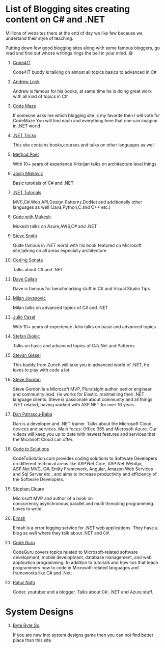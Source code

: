 # List of Blogging sites creating content on C# and .NET


Millions of websites there at the end of day we like few because we undertand their style of teaching. 

Putting down few good blogging sites along with some famous bloggers, go read and find out whose writings rings the bell in your mind.  :smile:
 

1. [Code4IT](https://www.code4it.dev/)

	Code4IT buddy is talking on almost all topics basics to advanced in C#

2. [Andrew Lock](https://andrewlock.net/)

	Andrew is famous for his books, at same time he is doing great work with all kind of topics in C#

3. [Code Maze](https://code-maze.com/)

	If someone asks me which blogging site is my favorite then I will vote for CodeMaze
	You will find each and everything here that one can imagine in .NET world

4. [.NET Tricks](https://www.dotnettricks.com/)
	
	This site contains books,courses and talks on other languages as well

5. [Method Poet](https://methodpoet.com/)
	
	With 10+ years of experience Kristijan talks on architecture level things

6. [Josip Miskovic](https://josipmisko.com/)
	
	Basic tutotials of C# and .NET
		
7. [.NET Tutorials](https://dotnettutorials.net/)

	MVC,C#,Web API,Design Patterns,DotNet and additionally other languages as well (Java,Python,C and C++ etc.)

8. [Code with Mukesh](https://codewithmukesh.com)
	
	Mukesh talks on Azure,AWS,C# and .NET

9. [Steve Smith](https://ardalis.com/blog/)
	
	Quite famous in .NET world with his book featured on Microsoft site,talking on all areas especially architecture.

10. [Coding Sonata](https://codingsonata.com)
	
	Talks about C# and .NET 

11. [Dave Callan](https://davecallan.com)

	Dave is famous for benchmarking stuff in C# and Visual Studio Tips

12. [Milan Jovanovic](https://www.milanjovanovic.tech/)

	Milan talks on advanced topics of C# and .NET 

13. [Julio  Casal](https://juliocasal.com/)

    With 10+ years of experience Julio talks on basic and advanced topics

14. [Stefan Djokic](https://stefandjokic.tech/)

    Talks on basic and advanced topics of C#/.Net and Patterns 

15. [Stevan Giesel](https://steven-giesel.com/)

	This buddy from Zurich will take you in advanced world of .NET, he loves to play with code a lot.

16. [Steve Gordon](https://www.stevejgordon.co.uk/)

	Steve Gordon is a Microsoft MVP, Pluralsight author, senior engineer and community lead. He works for Elastic. maintaining their .NET language clients. Steve is passionate about community and all things .NET related, having worked with ASP.NET for over 16 years.

17. [Dan Patrascu-Baba](https://danpatrascu.com/)

	Dan is a developer and .NET trainer. Talks about the Microsoft Cloud, devices and services. Main focus: Office 365 and Microsoft Azure. Our videos will keep you up to date with newest features and services that the Microsoft Cloud can offer. 
	
18. [Code to Solutions](https://codetosolutions.com/)

	CodeToSolution.com provides coding solutions to Software Developers on different technical areas like ASP.Net Core, ASP.Net WebApi, ASP.Net MVC, C#, Entity Framework, Angular, Amazon Web Services and Sql Server etc.. and aims to increase productivity and efficiency of the Software Developers.
	
19. [Stephan Cleary](https://blog.stephencleary.com/)
			
	Microsoft MVP and author of a book on concurrency,asynchronous,parallel and multi threading programming. Loves to write.
	
20. [Elmah](https://blog.elmah.io/)

	Elmah is a error logging service for .NET web applications. They have a blog as well where they talk about .NET and C#.

21. [Code Guru](https://www.codeguru.com/)

	CodeGuru covers topics related to Microsoft-related software development, mobile development, database management, and web application programming. In addition to tutorials and how-tos that teach programmers how to code in Microsoft-related languages and frameworks like C# and .Net.

22. [Rahul Nath](https://www.rahulpnath.com/blog/)
	
	Coder, youtuber and a blogger. Talks about C#, .NET and Azure stuff.

# System Designs

1. [Byte Byte Go](https://bytebytego.com/?fpr=muhammad-waseem43)

	If you are new into system designs game then you can not find better place than this site

